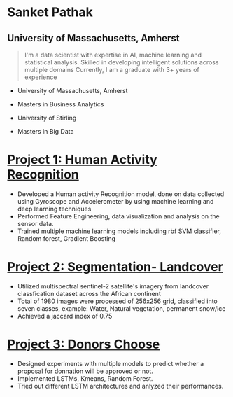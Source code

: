 # Sanket Pathak
## University of Massachusetts, Amherst

> I'm a data scientist with expertise in AI, machine learning and statistical analysis. Skilled in developing intelligent solutions across multiple domains
> Currently, I am a graduate with 3+ years of experience

* University of Massachusetts, Amherst
* Masters in Business Analytics

* University of Stirling
* Masters in Big Data

# [Project 1: Human Activity Recognition](https://github.com/SanketPathak7/Human-Activity-Recognition)
* Developed a Human activity Recognition model, done on data collected using Gyroscope and Accelerometer by using machine learning and deep learning techniques
* Performed Feature Engineering, data visualization and analysis on the sensor data.
* Trained multiple machine learning models including rbf SVM classifier, Random forest, Gradient Boosting
  
# [Project 2: Segmentation- Landcover](https://github.com/SanketPathak7/Multiclass-segmentation) 
* Utilized multispectral sentinel-2 satellite's imagery from landcover classfication dataset across the African continent
* Total of 1980 images were processed of 256x256 grid, classified into seven classes, example: Water, Natural vegetation, permanent snow/ice
* Achieved a jaccard index of 0.75

# [Project 3: Donors Choose](https://github.com/SanketPathak7/Donors-Choose)
* Designed experiments with multiple models to predict whether a proposal for donnation will be approved or not.
* Implemented LSTMs, Kmeans, Random Forest.
* Tried out different LSTM architectures and anlyzed their performances.
